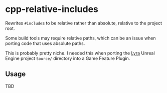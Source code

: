 # cpp-relative-includes

Rewrites `#include`s to be relative rather than absolute, relative to the
project root.

Some build tools may require relative paths, which can be an issue when porting
code that uses absolute paths.

This is probably pretty niche. I needed this when porting the
[Lyra](https://x157.github.io/UE5/LyraStarterGame/) Unreal Engine project
`Source/` directory into a Game Feature Plugin.

## Usage

TBD
